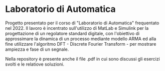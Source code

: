 # Laboratorio di Automatica

Progetto presentato per il corso di "Laboratorio di Automatica" frequentato nel 2022. 
Il lavoro è incentrato sull'utilizzo di MatLab e Simulink per la progettazione di un regolatore standard digitale, con l'obiettivo di approssimare la dinamica di un processo mediante modello ARMA ed alla fine utilizzare l'algoritmo DFT - Discrete Fourier Transform - per mostrare ampiezza e fase di un segnale.

Nella repository è presente anche il file .pdf in cui sono discussi gli esercizi svolti e le relatiove soluzioni.
